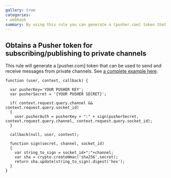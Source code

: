 ```yaml
---
gallery: true
categories:
- webhook
summary: By using this rule you can generate a [pusher.com] token that can be used to send and receive messages.
---
```

## Obtains a Pusher token for subscribing/publishing to private channels

This rule will generate a [pusher.com] token that can be used to send and receive messages from private channels. See [a complete example here](https://github.com/auth0/auth0-pusher).


```
function (user, context, callback) {

  var pusherKey='YOUR PUSHER KEY';
  var pusherSecret = '{YOUR PUSHER SECRET}';

  if( context.request.query.channel && context.request.query.socket_id)
  {
    user.pusherAuth = pusherKey + ":" + sign(pusherSecret, context.request.query.channel, context.request.query.socket_id);
  }

  callback(null, user, context);

  function sign(secret, channel, socket_id)
  {
    var string_to_sign = socket_id+":"+channel;
    var sha = crypto.createHmac('sha256',secret);
    return sha.update(string_to_sign).digest('hex');
  }
}
```
